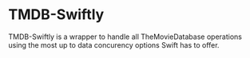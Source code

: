 # TMDB-Swiftly

TMDB-Swiftly is a wrapper to handle all TheMovieDatabase operations using the most up to data concurency options Swift has to offer.
